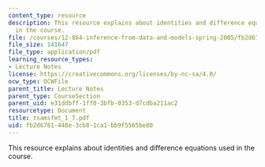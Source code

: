 ```yaml
---
content_type: resource
description: This resource explains about identities and difference equations used
  in the course.
file: /courses/12-864-inference-from-data-and-models-spring-2005/fb2d6781448e3cb81ca1bb9f5565be80_tsamsfmt_1_7.pdf
file_size: 141647
file_type: application/pdf
learning_resource_types:
- Lecture Notes
license: https://creativecommons.org/licenses/by-nc-sa/4.0/
ocw_type: OCWFile
parent_title: Lecture Notes
parent_type: CourseSection
parent_uid: e31ddbff-1ff0-3bfb-0353-d7cdba211ac2
resourcetype: Document
title: tsamsfmt_1_7.pdf
uid: fb2d6781-448e-3cb8-1ca1-bb9f5565be80
---
```

This resource explains about identities and difference equations used in the course.